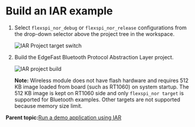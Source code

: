 # Build an IAR example

1.  Select `flexspi_nor_debug` or `flexspi_nor_release` configurations from the drop-down selector above the project tree in the workspace.

    ![](../images/image7.png "IAR Project target
    							switch")

2.  Build the EdgeFast Bluetooth Protocol Abstraction Layer project.

    ![](../images/image8.png "IAR project
    							build")

    **Note:** Wireless module does not have flash hardware and requires 512 KB image loaded from board \(such as RT1060\) on system startup. The 512 KB image is kept on RT1060 side and only `flexspi_nor target` is supported for Bluetooth examples. Other targets are not supported because memory size limit.


**Parent topic:**[Run a demo application using IAR](../topics/run_a_demo_application_using_iar.md)

